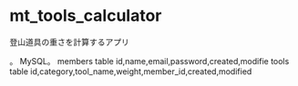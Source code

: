 # mt_tools_calculator
登山道具の重さを計算するアプリ


。
MySQL。
members table
	id,name,email,password,created,modifie
tools table
	id,category,tool_name,weight,member_id,created,modified
  
